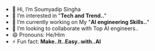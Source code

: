 - 👋 Hi, I’m Soumyadip Singha
- 👀 I’m interested in "**Tech and Trend..**"
- 🌱 I’m currently working on My "**AI engineering Skills..**"
- 💞️ I’m looking to collaborate with Top AI engineers..
- 😄 Pronouns: He/Him
- ⚡ Fun fact: **Make..It..Easy..with..AI**

<!---
Simply-Coder-start/Simply-Coder-start is a ✨ special ✨ repository because its `README.md` (this file) appears on your GitHub profile.
You can click the Preview link to take a look at your changes.
--->
